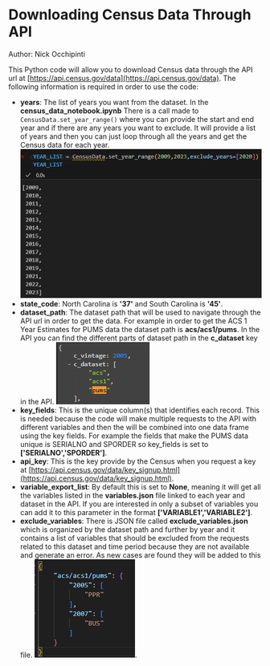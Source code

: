 # Downloading Census Data Through API

Author: Nick Occhipinti

This Python code will allow you to download Census data through the API url at [https://api.census.gov/data](https://api.census.gov/data).  The following information is required in order to use the code:
 * **years**: The list of years you want from the dataset.  In the **census_data_notebook.ipynb** There is a call made to ```CensusData.set_year_range()``` where you can provide the start and end year and if there are any years you want to exclude.  It will provide a list of years and then you can just loop through all the years and get the Census data for each year.
![alt text](img/year_list.png) 
 * **state_code**:  North Carolina is **'37'** and South Carolina is **'45'**.
 * **dataset_path**: The dataset path that will be used to navigate through the API url in order to get the data.  For example in order to get the ACS 1 Year Estimates for PUMS data the dataset path is **acs/acs1/pums**.  In the API you can find the different parts of dataset path in the **c_dataset** key in the API.
  ![alt text](img/c_dataset.png)
* **key_fields**: This is the unique column(s) that identifies each record. This is needed because the code will make multiple requests to the API with different variables and then the will be combined into one data frame using the key fields.  For example the fields that make the PUMS data unique is SERIALNO and SPORDER so key_fields is set to **['SERIALNO','SPORDER']**.
* **api_key**: This is the key provide by the Census when you request a key at [https://api.census.gov/data/key_signup.html](https://api.census.gov/data/key_signup.html).
* **variable_export_list**: By default this is set to **None**, meaning it will get all the variables listed in the **variables.json** file linked to each year and dataset in the API.  If you are interested in only a subset of variables you can add it to this parameter in the format **['VARIABLE1','VARIABLE2']**.
* **exclude_variables**: There is JSON file called **exclude_variables.json** which is organized by the dataset path and further by year and it contains a list of variables that should be excluded from the requests related to this dataset and time period because they are not available and generate an error.  As new cases are found they will be added to this file.
![alt text](img/exclude_variables.png).



